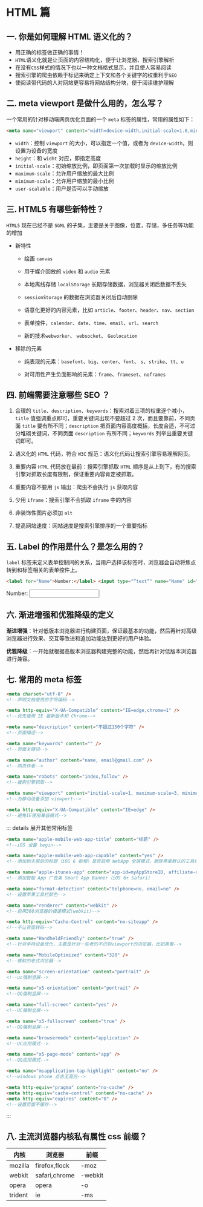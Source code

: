 # HTML 篇

## 一. 你是如何理解 HTML 语义化的？

- 用正确的标签做正确的事情！
- `HTML`语义化就是让页面的内容结构化，便于让浏览器、搜索引擎解析
- 在没有`CSS`样式的情况下也以一种文档格式显示，并且使人容易阅读
- 搜索引擎的爬虫依赖于标记来确定上下文和各个关键字的权重利于`SEO`
- 使阅读带代码的人对网站更容易将网站结构分块，便于阅读维护理解

## 二. meta viewport 是做什么用的，怎么写？

一个常用的针对移动端网页优化页面的一个 `meta` 标签的属性，常用的属性如下：

```html
<meta name="viewport" content="width=device-width,initial-scale=1.0,minimum-scale=1.0,maximum-scale=1.0,user-scalable=no" />
```

- `width`：控制 `viewport` 的大小，可以指定一个值，或者为 `device-width`，则设置为设备的宽度
- `height`：和 `widht` 对应，即指定高度
- `initial-scale`：初始缩放比例，即页面第一次加载时显示的缩放比例
- `maximum-scale`：允许用户缩放的最大比例
- `minimum-scale`：允许用户缩放的最小比例
- `user-scalable`：用户是否可以手动缩放

## 三. HTML5 有哪些新特性？

`HTML5` 现在已经不是 `SGML` 的子集，主要是关于图像，位置，存储，多任务等功能的增加

- 新特性

  - 绘画 `canvas`

  - 用于媒介回放的 `video` 和 `audio` 元素

  - 本地离线存储 `localStorage` 长期存储数据，浏览器关闭后数据不丢失

  - `sessionStorage` 的数据在浏览器关闭后自动删除

  - 语意化更好的内容元素，比如 `article`、`footer`、`header`、`nav`、`section`

  - 表单控件，`calendar`、`date`、`time`、`email`、`url`、`search`

  - 新的技术`webworker`、 `websocket`、 `Geolocation`

- 移除的元素

  - 纯表现的元素：`basefont`、`big`、`center`、`font`、 `s`、`strike`、`tt`、`u`

  - 对可用性产生负面影响的元素：`frame`、`frameset`、`noframes`

## 四. 前端需要注意哪些 SEO ？

1. 合理的 `title`、`description`、`keywords`：搜索对着三项的权重逐个减小，`title` 值强调重点即可，重要关键词出现不要超过 2 次，而且要靠前，不同页面 `title` 要有所不同；`description` 把页面内容高度概括，长度合适，不可过分堆砌关键词，不同页面 `description` 有所不同；`keywords` 列举出重要关键词即可。
2. 语义化的 `HTML` 代码，符合 `W3C` 规范：语义化代码让搜索引擎容易理解网页。

3. 重要内容 `HTML` 代码放在最前：搜索引擎抓取 `HTML` 顺序是从上到下，有的搜索引擎对抓取长度有限制，保证重要内容肯定被抓取。
4. 重要内容不要用 `js` 输出：爬虫不会执行 `js` 获取内容

5. 少用 `iframe`：搜索引擎不会抓取 `iframe` 中的内容
6. 非装饰性图片必须加 `alt`

7. 提高网站速度：网站速度是搜索引擎排序的一个重要指标

## 五. Label 的作用是什么？是怎么用的？

`label` 标签来定义表单控制间的关系，当用户选择该标签时，浏览器会自动将焦点转到和标签相关的表单控件上。

```html
<label for="Name">Number:</label> <input type="“text“" name="Name" id="Name" />
```

<label for="Name">Number:</label>
<input type="text" name="Name" id="Name"/>

## 六. 渐进增强和优雅降级的定义

**渐进增强**：针对低版本浏览器进行构建页面，保证最基本的功能，然后再针对高级浏览器进行效果、交互等改进和追加功能达到更好的用户体验。

**优雅降级**：一开始就根据高版本浏览器构建完整的功能，然后再针对低版本浏览器进行兼容。

## 七. 常用的 meta 标签

```html
<meta charset="utf-8" />
<!--声明文档使用的字符编码-->
```

```html
<meta http-equiv="X-UA-Compatible" content="IE=edge,chrome=1" />
<!--优先使用 IE 最新版本和 Chrome-->
```

```html
<meta name="description" content="不超过150个字符" />
<!--页面描述-->
```

```html
<meta name="keywords" content="" />
<!--页面关键词-->
```

```html
<meta name="author" content="name, email@gmail.com" />
<!--网页作者-->
```

```html
<meta name="robots" content="index,follow" />
<!--搜索引擎抓取-->
```

```html
<meta name="viewport" content="initial-scale=1, maximum-scale=3, minimum-scale=1, user-scalable=no" />
<!--为移动设备添加 viewport-->
```

```html
<meta http-equiv="X-UA-Compatible" content="IE=edge" />
<!--避免IE使用兼容模式-->
```

::: details 展开其他常用标签

```html
<meta name="apple-mobile-web-app-title" content="标题" />
<!--iOS 设备 begin-->
```

```html
<meta name="apple-mobile-web-app-capable" content="yes" />
<!--添加到主屏后的标题（iOS 6 新增）是否启用 WebApp 全屏模式，删除苹果默认的工具栏和菜单栏-->
```

```html
<meta name="apple-itunes-app" content="app-id=myAppStoreID, affiliate-data=myAffiliateData, app-argument=myURL">
<!--添加智能 App 广告条 Smart App Banner（iOS 6+ Safari）
```

```html
<meta name="format-detection" content="telphone=no, email=no" />
<!--设置苹果工具栏颜色-->
```

```html
<meta name="renderer" content="webkit" />
<!--启用360浏览器的极速模式(webkit)-->
```

```html
<meta http-equiv="Cache-Control" content="no-siteapp" />
<!--不让百度转码-->
```

```html
<meta name="HandheldFriendly" content="true" />
<!--针对手持设备优化，主要是针对一些老的不识别viewport的浏览器，比如黑莓-->
```

```html
<meta name="MobileOptimized" content="320" />
<!--微软的老式浏览器-->
```

```html
<meta name="screen-orientation" content="portrait" />
<!--uc强制竖屏-->
```

```html
<meta name="x5-orientation" content="portrait" />
<!--QQ强制竖屏-->
```

```html
<meta name="full-screen" content="yes" />
<!--UC强制全屏-->
```

```html
<meta name="x5-fullscreen" content="true" />
<!--QQ强制全屏-->
```

```html
<meta name="browsermode" content="application" />
<!--UC应用模式-->
```

```html
<meta name="x5-page-mode" content="app" />
<!--QQ应用模式-->
```

```html
<meta name="msapplication-tap-highlight" content="no" />
<!--windows phone 点击无高光-->
```

```html
<meta http-equiv="pragma" content="no-cache" />
<meta http-equiv="cache-control" content="no-cache" />
<meta http-equiv="expires" content="0" />
<!--设置页面不缓存-->
```

:::

## 八. 主流浏览器内核私有属性 css 前缀？

| 内核    | 浏览器        | 前缀    |
| ------- | ------------- | ------- |
| mozilla | firefox,flock | -moz    |
| webkit  | safari,chrome | -webkit |
| opera   | opera         | -o      |
| trident | ie            | -ms     |
